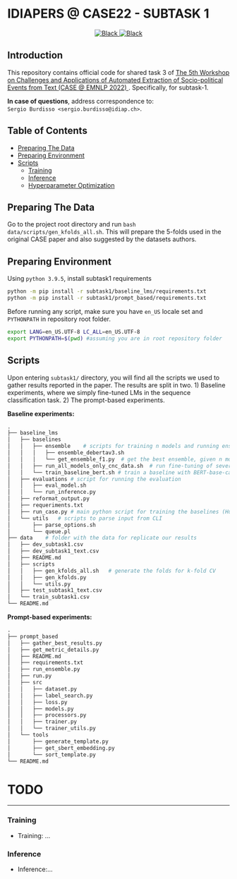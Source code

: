 # IDIAPERS @ CASE22 - SUBTASK 1

<p align="center">
    <a href="https://arxiv.org/abs/2209.03895">
        <img alt="Black" src="https://img.shields.io/badge/arXiv-2209.03895-b31b1b.svg">
    </a>
    <a href="https://github.com/psf/black">
        <img alt="Black" src="https://img.shields.io/badge/code%20style-black-000000.svg">
    </a>
</p>


## Introduction

This repository contains official code for shared task 3 of [The 5th Workshop on Challenges and Applications of Automated Extraction of Socio-political Events from Text (CASE @ EMNLP 2022) ](https://emw.ku.edu.tr/case-2022/). Specifically, for subtask-1. 


**In case of questions**, address correspondence to:  
`Sergio Burdisso <sergio.burdisso@idiap.ch>`.

## Table of Contents
- [Preparing The Data](#preparing-the-data)
- [Preparing Environment](#preparing-environment)
- [Scripts](#scripts)
  * [Training](#training)
  * [Inference](#inference)
  * [Hyperparameter Optimization](#hyperparameter-optimization)

## Preparing The Data

Go to the project root directory and run `bash data/scripts/gen_kfolds_all.sh`. This will prepare the 5-folds used in the original CASE paper and also suggested by the datasets authors.

## Preparing Environment

Using `python 3.9.5`, install subtask1 requirements

```bash
python -m pip install -r subtask1/baseline_lms/requirements.txt
python -m pip install -r subtask1/prompt_based/requirements.txt
```

Before running any script, make sure you have `en_US` locale set and `PYTHONPATH` in repository root folder.

```bash
export LANG=en_US.UTF-8 LC_ALL=en_US.UTF-8
export PYTHONPATH=$(pwd) #assuming you are in root repository folder
```

## Scripts

Upon entering `subtask1/` directory, you will find all the scripts we used to gather results reported in the paper. The results are split in two. 1) Baseline experiments, where we simply fine-tuned LMs in the sequence classification task. 2) The prompt-based experiments.


**Baseline experiments:**

```python
.
├── baseline_lms
│   ├── baselines
│   │   ├── ensemble    # scripts for training n models and running ensemble
│   │   │   ├── ensemble_debertav3.sh
│   │   │   └── get_ensemble_f1.py  # get the best ensemble, given n models
│   │   ├── run_all_models_only_cnc_data.sh  # run fine-tuning of several pre-trained LMs
│   │   └── train_baseline_bert.sh # train a baseline with BERT-base-cased
│   ├── evaluations # script for running the evaluation 
│   │   ├── eval_model.sh
│   │   └── run_inference.py
│   ├── reformat_output.py
│   ├── requeriments.txt
│   ├── run_case.py # main python script for training the baselines (HuggingFace styled)
│   └── utils   # scripts to parse input from CLI
│       ├── parse_options.sh
│       └── queue.pl
├── data    # folder with the data for replicate our results
│   ├── dev_subtask1.csv
│   ├── dev_subtask1_text.csv
│   ├── README.md
│   ├── scripts
│   │   ├── gen_kfolds_all.sh   # generate the folds for k-fold CV
│   │   ├── gen_kfolds.py
│   │   └── utils.py
│   ├── test_subtask1_text.csv
│   └── train_subtask1.csv
└── README.md

```

**Prompt-based experiments:**

```python
.
├── prompt_based
│   ├── gather_best_results.py
│   ├── get_metric_details.py
│   ├── README.md
│   ├── requirements.txt
│   ├── run_ensemble.py
│   ├── run.py
│   ├── src
│   │   ├── dataset.py
│   │   ├── label_search.py
│   │   ├── loss.py
│   │   ├── models.py
│   │   ├── processors.py
│   │   ├── trainer.py
│   │   └── trainer_utils.py
│   └── tools
│       ├── generate_template.py
│       ├── get_sbert_embedding.py
│       └── sort_template.py
└── README.md
```

# TODO

---
### Training

- Training: ...

### Inference

- Inference:...

